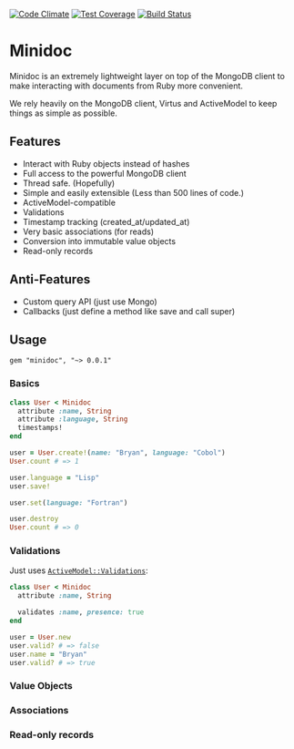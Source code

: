 [![Code Climate](https://codeclimate.com/github/codeclimate/minidoc/badges/gpa.svg)](https://codeclimate.com/github/codeclimate/minidoc)
[![Test Coverage](https://codeclimate.com/github/codeclimate/minidoc/badges/coverage.svg)](https://codeclimate.com/github/codeclimate/minidoc/coverage)
[![Build Status](https://travis-ci.org/codeclimate/minidoc.svg)](https://travis-ci.org/codeclimate/minidoc)

# Minidoc

Minidoc is an extremely lightweight layer on top of the MongoDB client to
make interacting with documents from Ruby more convenient.

We rely heavily on the MongoDB client, Virtus and ActiveModel to keep
things as simple as possible.

## Features

* Interact with Ruby objects instead of hashes
* Full access to the powerful MongoDB client
* Thread safe. (Hopefully)
* Simple and easily extensible (Less than 500 lines of code.)
* ActiveModel-compatible
* Validations
* Timestamp tracking (created_at/updated_at)
* Very basic associations (for reads)
* Conversion into immutable value objects
* Read-only records

## Anti-Features

* Custom query API (just use Mongo)
* Callbacks (just define a method like save and call super)

## Usage

    gem "minidoc", "~> 0.0.1"

### Basics

```ruby
class User < Minidoc
  attribute :name, String
  attribute :language, String
  timestamps!
end

user = User.create!(name: "Bryan", language: "Cobol")
User.count # => 1

user.language = "Lisp"
user.save!

user.set(language: "Fortran")

user.destroy
User.count # => 0
```

### Validations

Just uses [`ActiveModel::Validations`](http://api.rubyonrails.org/classes/ActiveModel/Validations.html):

```ruby
class User < Minidoc
  attribute :name, String

  validates :name, presence: true
end

user = User.new
user.valid? # => false
user.name = "Bryan"
user.valid? # => true
```

### Value Objects

### Associations

### Read-only records
